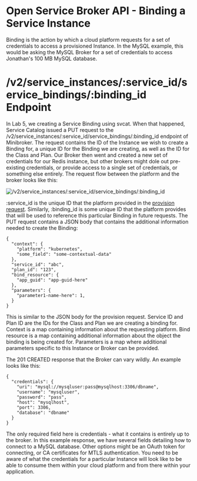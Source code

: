 # Open Service Broker API - Binding a Service Instance

Binding is the action by which a cloud platform requests for a set of credentials to access
a provisioned Instance. In the MySQL example, this would be asking the MySQL Broker for a set
of credentials to access Jonathan's 100 MB MySQL database.

# /v2/service_instances/:service_id/service_bindings/:binding_id Endpoint

In Lab 5, we creating a Service Binding using svcat. When that happened, Service Catalog
issued a PUT request to the /v2/service_instances/:service_id/service_bindings/:binding_id
endpoint of Minibroker. The request contains the ID of the Instance we wish to create a Binding
for, a unique ID for the Binding we are creating, as well as the ID for the Class and Plan. Our
Broker then went and created a new set of credentials for our Redis instance, but other brokers
might dole out pre-existing credentials, or provide access to a single set of credentials, or
something else entirely. The request flow between the platform and the broker looks like this:

![/v2/service_instances/:service_id/service_bindings/:binding_id](../images/binding_request.png)


:service_id is the unique ID that the platform provided in the [provision request](provision.md). 
Similarly, :binding_id is some unique ID that the platform provides that will be used to reference
this particular Binding in future requests. The PUT request contains a JSON body that contains 
the additional information needed to create the Binding:
```
{
  "context": {
    "platform": "kubernetes",
    "some_field": "some-contextual-data"
  },
  "service_id": "abc",
  "plan_id": "123",
  "bind_resource": {
    "app_guid": "app-guid-here"
  },
  "parameters": {
    "parameter1-name-here": 1,
  }
}
```
This is similar to the JSON body for the provision request. Service ID and Plan ID are the IDs for
the Class and Plan we are creating a binding for. Context is a map containing information about the
requesting platform. Bind resource is a map containing additional information about the object the binding
is being created for. Parameters is a map where additional parameters specific to this Instance or Broker
can be provided.

The 201 CREATED response that the Broker can vary wildly. An example looks like this:
```
{
  "credentials": {
    "uri": "mysql://mysqluser:pass@mysqlhost:3306/dbname",
    "username": "mysqluser",
    "password": "pass",
    "host": "mysqlhost",
    "port": 3306,
    "database": "dbname"
  }
}

```

The only required field here is credentials - what it contains is entirely up to the broker. In this
example response, we have several fields detailing how to connect to a MySQL database. Other options
might be an OAuth token for connecting, or CA certificates for MTLS authentication. You need to be aware
of what the credentials for a particular Instance will look like to be able to consume them within
your cloud platform and from there within your application.
